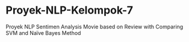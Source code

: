 # Proyek-NLP-Kelompok-7
Proyek NLP Sentimen Analysis Movie based on Review with Comparing SVM and Naïve Bayes Method

